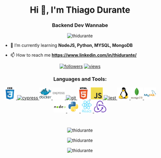 <h1 align="center">Hi 👋, I'm Thiago Durante</h1>
<h3 align="center">Backend Dev Wannabe</h3>

<p align="center">
  <img src="https://komarev.com/ghpvc/?username=thidurante&label=Profile%20views&color=red&style=flat" alt="thidurante" />
</p>

- 🌱 I’m currently learning **NodeJS, Python, MYSQL, MongoDB**

- 📫 How to reach me **https://www.linkedin.com/in/thidurante/**

<!-- Social badges section -->
<!-- Badges with custom icons - https://github.com/DenverCoder1/custom-icon-badges -->
<!-- View counter - https://github.com/DenverCoder1/Simple-View-Counter -->
<p align="center">
  <a href="https://github.com/ThiDurante?tab=followers">
    <img alt="followers" title="Follow me on Github" src="https://custom-icon-badges.demolab.com/github/followers/ThiDurante?color=236ad3&labelColor=1155ba&style=for-the-badge&logo=person-add&label=Follow&logoColor=white"/></a>
  <a href="https://github.com/ThiDurante/Simple-View-Counter">
    <img alt="views" title="GitHub profile views" src="https://freshidea.com/jonah/app/ThiDurante-profile-views"/></a>
</p>
  <h3 align="center">Languages and Tools:</h3>
    <p align="center">
      <a href="https://www.w3schools.com/css/"
        target="_blank"
        rel="noreferrer">
        <img
          src="https://raw.githubusercontent.com/devicons/devicon/master/icons/css3/css3-original-wordmark.svg"
          alt="css3"
          width="40"
          height="40"
        />
      </a>
      <a
        href="https://www.cypress.io"
        target="_blank"
        rel="noreferrer"
      >
        <img
          src="https://raw.githubusercontent.com/simple-icons/simple-icons/6e46ec1fc23b60c8fd0d2f2ff46db82e16dbd75f/icons/cypress.svg"
          alt="cypress"
          width="40"
          height="40"
        />
      </a>
      <a
        href="https://www.docker.com/"
        target="_blank"
        rel="noreferrer"
      >
        <img
          src="https://raw.githubusercontent.com/devicons/devicon/master/icons/docker/docker-original-wordmark.svg"
          alt="docker"
          width="40"
          height="40"
        />
      </a>
      <a
        href="https://expressjs.com"
        target="_blank"
        rel="noreferrer"
      >
        <img
          src="https://raw.githubusercontent.com/devicons/devicon/master/icons/express/express-original-wordmark.svg"
          alt="express"
          width="40"
          height="40"
        />
      </a>
      <a
        href="https://git-scm.com/"
        target="_blank"
        rel="noreferrer"
      >
        <img
          src="https://www.vectorlogo.zone/logos/git-scm/git-scm-icon.svg"
          alt="git"
          width="40"
          height="40"
        />
      </a>
      <a
        href="https://www.w3.org/html/"
        target="_blank"
        rel="noreferrer"
      >
        <img
          src="https://raw.githubusercontent.com/devicons/devicon/master/icons/html5/html5-original-wordmark.svg"
          alt="html5"
          width="40"
          height="40"
        />
      </a>
      <a
        href="https://developer.mozilla.org/en-US/docs/Web/JavaScript"
        target="_blank"
        rel="noreferrer"
      >
        <img
          src="https://raw.githubusercontent.com/devicons/devicon/master/icons/javascript/javascript-original.svg"
          alt="javascript"
          width="40"
          height="40"
        />
      </a>
      <a
        href="https://jestjs.io"
        target="_blank"
        rel="noreferrer"
      >
        <img
          src="https://www.vectorlogo.zone/logos/jestjsio/jestjsio-icon.svg"
          alt="jest"
          width="40"
          height="40"
        />
      </a>
      <a
        href="https://www.linux.org/"
        target="_blank"
        rel="noreferrer"
      >
        <img
          src="https://raw.githubusercontent.com/devicons/devicon/master/icons/linux/linux-original.svg"
          alt="linux"
          width="40"
          height="40"
        />
      </a>
      <a
        href="https://www.mongodb.com/"
        target="_blank"
        rel="noreferrer"
      >
        <img
          src="https://raw.githubusercontent.com/devicons/devicon/master/icons/mongodb/mongodb-original-wordmark.svg"
          alt="mongodb"
          width="40"
          height="40"
        />
      </a>
      <a
        href="https://www.mysql.com/"
        target="_blank"
        rel="noreferrer"
      >
        <img
          src="https://raw.githubusercontent.com/devicons/devicon/master/icons/mysql/mysql-original-wordmark.svg"
          alt="mysql"
          width="40"
          height="40"
        />
      </a>
      <a
        href="https://nodejs.org"
        target="_blank"
        rel="noreferrer"
      >
        <img
          src="https://raw.githubusercontent.com/devicons/devicon/master/icons/nodejs/nodejs-original-wordmark.svg"
          alt="nodejs"
          width="40"
          height="40"
        />
      </a>
      <a
        href="https://www.python.org"
        target="_blank"
        rel="noreferrer"
      >
        <img
          src="https://raw.githubusercontent.com/devicons/devicon/master/icons/python/python-original.svg"
          alt="python"
          width="40"
          height="40"
        />
      </a>
      <a
        href="https://reactjs.org/"
        target="_blank"
        rel="noreferrer"
      >
        <img
          src="https://raw.githubusercontent.com/devicons/devicon/master/icons/react/react-original-wordmark.svg"
          alt="react"
          width="40"
          height="40"
        />
      </a>
      <a
        href="https://redux.js.org"
        target="_blank"
        rel="noreferrer"
      >
        <img
          src="https://raw.githubusercontent.com/devicons/devicon/master/icons/redux/redux-original.svg"
          alt="redux"
          width="40"
          height="40"
        />
      </a>
    </p>
    <br />
    <p align="center">
      <img
        align="center"
        src="https://github-readme-stats.vercel.app/api/top-langs?username=thidurante&show_icons=true&locale=en&layout=compact"
        alt="thidurante"
      />
    </p>
    <p align="center">
      <img
        align="center"
        src="https://github-readme-stats.vercel.app/api?username=thidurante&show_icons=true&locale=en"
        alt="thidurante"
      />
    </p>
    <p align="center">
      <img
        align="center"
        src="https://github-readme-streak-stats.herokuapp.com/?user=thidurante&"
        alt="thidurante"
      />
    </p>


<!--
**ThiDurante/ThiDurante** is a ✨ _special_ ✨ repository because its `README.md` (this file) appears on your GitHub profile.

Here are some ideas to get you started:

- 🔭 I’m currently working on ...
- 🌱 I’m currently learning ...
- 👯 I’m looking to collaborate on ...
- 🤔 I’m looking for help with ...
- 💬 Ask me about ...
- 📫 How to reach me: ...
- 😄 Pronouns: ...
- ⚡ Fun fact: ...
-->
